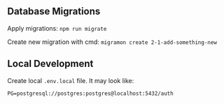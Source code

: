 
## Database Migrations

Apply migrations: `npm run migrate`

Create new migration with cmd: `migramon create 2-1-add-something-new`


## Local Development

Create local `.env.local` file.
It may look like:
```dotenv
PG=postgresql://postgres:postgres@localhost:5432/auth
```

